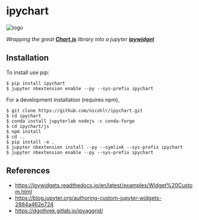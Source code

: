ipychart
===============================

![logo](https://user-images.githubusercontent.com/25349465/63794668-bc6eb400-c902-11e9-89c2-9d0069f9efaa.png)

*Wrapping the great [**Chart.js**](https://www.chartjs.org/) library into a jupyter [**ipywidget**](https://github.com/jupyter-widgets/ipywidgets)*

Installation
------------

To install use pip:

    $ pip install ipychart
    $ jupyter nbextension enable --py --sys-prefix ipychart


For a development installation (requires npm),

    $ git clone https://github.com/nicohlr/ipychart.git
    $ cd ipychart
    $ conda install jupyterlab nodejs -c conda-forge
    $ cd ipychart/js
    $ npm install 
    $ cd .. 
    $ pip install -e .
    $ jupyter nbextension install --py --symlink --sys-prefix ipychart
    $ jupyter nbextension enable --py --sys-prefix ipychart

References
------------

- https://ipywidgets.readthedocs.io/en/latest/examples/Widget%20Custom.html
- https://blog.jupyter.org/authoring-custom-jupyter-widgets-2884a462e724
- https://dgothrek.gitlab.io/ipyaggrid/
